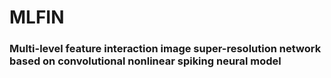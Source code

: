 # MLFIN
### Multi-level feature interaction image super-resolution network based on convolutional nonlinear spiking neural model
